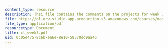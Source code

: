 ```yaml
---
content_type: resource
description: Thsi file contains the comments on the projects for week 3 by the student.
file: https://ol-ocw-studio-app-production.s3.amazonaws.com/courses/mas-961-ambient-intelligence-spring-2005/0c05e4758c6bea6e8e1058370dd9aa46_cl_week3.pdf
file_type: application/pdf
resourcetype: Document
title: cl_week3.pdf
uid: 0c05e475-8c6b-ea6e-8e10-58370dd9aa46
---
```

